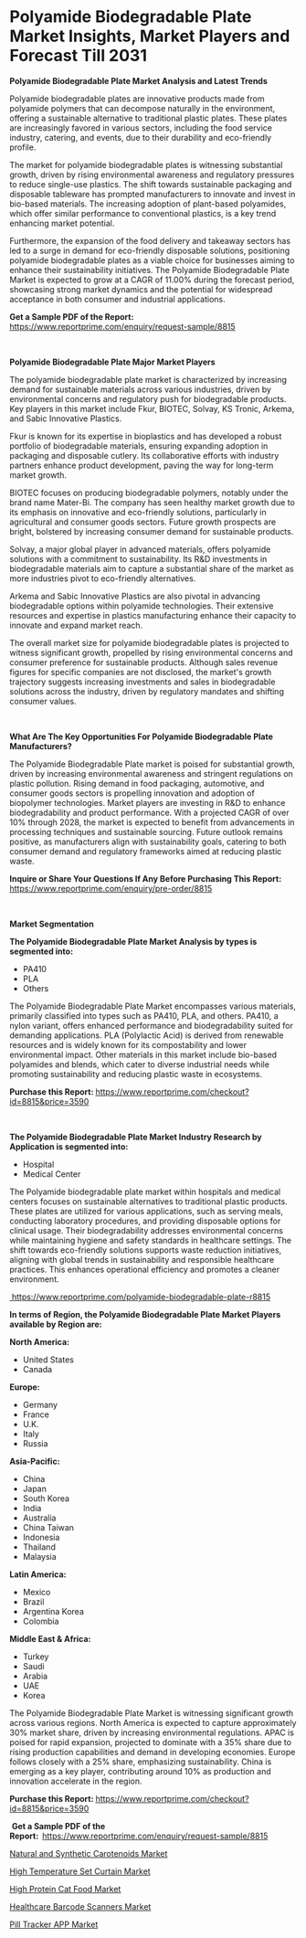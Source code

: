 <p><h1>Polyamide Biodegradable Plate Market Insights, Market Players and Forecast Till 2031</h1></p><p><strong>Polyamide Biodegradable Plate Market Analysis and Latest Trends</strong></p>
<p><p>Polyamide biodegradable plates are innovative products made from polyamide polymers that can decompose naturally in the environment, offering a sustainable alternative to traditional plastic plates. These plates are increasingly favored in various sectors, including the food service industry, catering, and events, due to their durability and eco-friendly profile. </p><p>The market for polyamide biodegradable plates is witnessing substantial growth, driven by rising environmental awareness and regulatory pressures to reduce single-use plastics. The shift towards sustainable packaging and disposable tableware has prompted manufacturers to innovate and invest in bio-based materials. The increasing adoption of plant-based polyamides, which offer similar performance to conventional plastics, is a key trend enhancing market potential.</p><p>Furthermore, the expansion of the food delivery and takeaway sectors has led to a surge in demand for eco-friendly disposable solutions, positioning polyamide biodegradable plates as a viable choice for businesses aiming to enhance their sustainability initiatives. The Polyamide Biodegradable Plate Market is expected to grow at a CAGR of 11.00% during the forecast period, showcasing strong market dynamics and the potential for widespread acceptance in both consumer and industrial applications.</p></p>
<p><strong>Get a Sample PDF of the Report:&nbsp;</strong> <a href="https://www.reportprime.com/enquiry/request-sample/8815">https://www.reportprime.com/enquiry/request-sample/8815</a></p>
<p>&nbsp;</p>
<p><strong>Polyamide Biodegradable Plate Major Market Players</strong></p>
<p><p>The polyamide biodegradable plate market is characterized by increasing demand for sustainable materials across various industries, driven by environmental concerns and regulatory push for biodegradable products. Key players in this market include Fkur, BIOTEC, Solvay, KS Tronic, Arkema, and Sabic Innovative Plastics.</p><p>Fkur is known for its expertise in bioplastics and has developed a robust portfolio of biodegradable materials, ensuring expanding adoption in packaging and disposable cutlery. Its collaborative efforts with industry partners enhance product development, paving the way for long-term market growth.</p><p>BIOTEC focuses on producing biodegradable polymers, notably under the brand name Mater-Bi. The company has seen healthy market growth due to its emphasis on innovative and eco-friendly solutions, particularly in agricultural and consumer goods sectors. Future growth prospects are bright, bolstered by increasing consumer demand for sustainable products.</p><p>Solvay, a major global player in advanced materials, offers polyamide solutions with a commitment to sustainability. Its R&D investments in biodegradable materials aim to capture a substantial share of the market as more industries pivot to eco-friendly alternatives.</p><p>Arkema and Sabic Innovative Plastics are also pivotal in advancing biodegradable options within polyamide technologies. Their extensive resources and expertise in plastics manufacturing enhance their capacity to innovate and expand market reach.</p><p>The overall market size for polyamide biodegradable plates is projected to witness significant growth, propelled by rising environmental concerns and consumer preference for sustainable products. Although sales revenue figures for specific companies are not disclosed, the market's growth trajectory suggests increasing investments and sales in biodegradable solutions across the industry, driven by regulatory mandates and shifting consumer values.</p></p>
<p>&nbsp;</p>
<p><strong>What Are The Key Opportunities For Polyamide Biodegradable Plate Manufacturers?</strong></p>
<p><p>The Polyamide Biodegradable Plate market is poised for substantial growth, driven by increasing environmental awareness and stringent regulations on plastic pollution. Rising demand in food packaging, automotive, and consumer goods sectors is propelling innovation and adoption of biopolymer technologies. Market players are investing in R&D to enhance biodegradability and product performance. With a projected CAGR of over 10% through 2028, the market is expected to benefit from advancements in processing techniques and sustainable sourcing. Future outlook remains positive, as manufacturers align with sustainability goals, catering to both consumer demand and regulatory frameworks aimed at reducing plastic waste.</p></p>
<p><strong>Inquire or Share Your Questions If Any Before Purchasing This Report:</strong> <a href="https://www.reportprime.com/enquiry/pre-order/8815">https://www.reportprime.com/enquiry/pre-order/8815</a></p>
<p>&nbsp;</p>
<p><strong>Market Segmentation</strong></p>
<p><strong>The Polyamide Biodegradable Plate Market Analysis by types is segmented into:</strong></p>
<p><ul><li>PA410</li><li>PLA</li><li>Others</li></ul></p>
<p><p>The Polyamide Biodegradable Plate Market encompasses various materials, primarily classified into types such as PA410, PLA, and others. PA410, a nylon variant, offers enhanced performance and biodegradability suited for demanding applications. PLA (Polylactic Acid) is derived from renewable resources and is widely known for its compostability and lower environmental impact. Other materials in this market include bio-based polyamides and blends, which cater to diverse industrial needs while promoting sustainability and reducing plastic waste in ecosystems.</p></p>
<p><strong>Purchase this Report:&nbsp;</strong><a href="https://www.reportprime.com/checkout?id=8815&price=3590">https://www.reportprime.com/checkout?id=8815&price=3590</a></p>
<p>&nbsp;</p>
<p><strong>The Polyamide Biodegradable Plate Market Industry Research by Application is segmented into:</strong></p>
<p><ul><li>Hospital</li><li>Medical Center</li></ul></p>
<p><p>The Polyamide biodegradable plate market within hospitals and medical centers focuses on sustainable alternatives to traditional plastic products. These plates are utilized for various applications, such as serving meals, conducting laboratory procedures, and providing disposable options for clinical usage. Their biodegradability addresses environmental concerns while maintaining hygiene and safety standards in healthcare settings. The shift towards eco-friendly solutions supports waste reduction initiatives, aligning with global trends in sustainability and responsible healthcare practices. This enhances operational efficiency and promotes a cleaner environment.</p></p>
<p><a href="https://www.reportprime.com/polyamide-biodegradable-plate-r8815">&nbsp;https://www.reportprime.com/polyamide-biodegradable-plate-r8815</a></p>
<p><strong>In terms of Region, the Polyamide Biodegradable Plate Market Players available by Region are:</strong></p>
<p>
    <p> <strong> North America: </strong>
        <ul>
            <li>United States</li>
            <li>Canada</li>
        </ul>
        </p> 
    <p> <strong> Europe: </strong>
        <ul>
            <li>Germany</li>
            <li>France</li>
            <li>U.K.</li>
            <li>Italy</li>
            <li>Russia</li>
        </ul>
        </p> 
    <p> <strong> Asia-Pacific: </strong>
        <ul>
            <li>China</li>
            <li>Japan</li>
            <li>South Korea</li>
            <li>India</li>
            <li>Australia</li>
            <li>China Taiwan</li>
            <li>Indonesia</li>
            <li>Thailand</li>
            <li>Malaysia</li>
        </ul>
        </p> 
    <p> <strong> Latin America: </strong>
        <ul>
            <li>Mexico</li>
            <li>Brazil</li>
            <li>Argentina Korea</li>
            <li>Colombia</li>
        </ul>
        </p> 
    <p> <strong> Middle East & Africa: </strong>
        <ul>
            <li>Turkey</li>
            <li>Saudi</li>
            <li>Arabia</li>
            <li>UAE</li>
            <li>Korea</li>
        </ul>
    </p>
    </p>
<p><p>The Polyamide Biodegradable Plate Market is witnessing significant growth across various regions. North America is expected to capture approximately 30% market share, driven by increasing environmental regulations. APAC is poised for rapid expansion, projected to dominate with a 35% share due to rising production capabilities and demand in developing economies. Europe follows closely with a 25% share, emphasizing sustainability. China is emerging as a key player, contributing around 10% as production and innovation accelerate in the region.</p></p>
<p><strong>Purchase this Report: </strong><a href="https://www.reportprime.com/checkout?id=8815&price=3590">https://www.reportprime.com/checkout?id=8815&price=3590</a></p>
<p>&nbsp;<strong>Get a Sample PDF of the Report:&nbsp;&nbsp;</strong><a href="https://www.reportprime.com/enquiry/request-sample/8815">https://www.reportprime.com/enquiry/request-sample/8815</a></p>
<p><strong></strong></p>
<p><p><a href="https://issuu.com/reportprime-2/docs/natural-and-synthetic-carotenoids-m_cfd625aa33b863">Natural and Synthetic Carotenoids Market</a></p><p><a href="https://medium.com/@mariedawsonv3/the-high-temperature-set-curtain-industry-analysis-report-offers-a-comprehensive-and-current-88df7fe26533">High Temperature Set Curtain Market</a></p><p><a href="https://medium.com/@mariedawsonv3/the-global-market-overview-of-the-high-protein-cat-food-market-provides-a-unique-perspective-on-0dfaf60fc960">High Protein Cat Food Market</a></p><p><a href="https://www.linkedin.com/pulse/global-healthcare-barcode-scanners-market-size-expected-experience-bppec?trackingId=9cW4DktiSbyBvmlZc2svMw%3D%3D">Healthcare Barcode Scanners Market</a></p><p><a href="https://www.linkedin.com/pulse/pioneering-growth-analyzing-global-pill-tracker-app-market-dynamics-rbmpc?trackingId=9KeS%2BztkR0%2BLUwJwJ%2ByItg%3D%3D">Pill Tracker APP Market</a></p></p>